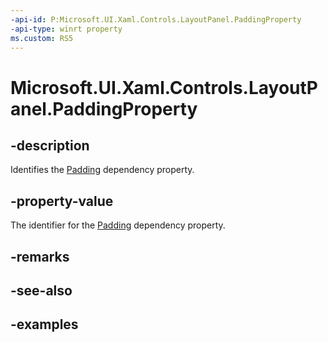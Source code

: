 ```yaml
---
-api-id: P:Microsoft.UI.Xaml.Controls.LayoutPanel.PaddingProperty
-api-type: winrt property
ms.custom: RS5
---
```


<!-- Property syntax.
public DependencyProperty PaddingProperty { get; }
-->

# Microsoft.UI.Xaml.Controls.LayoutPanel.PaddingProperty

## -description

Identifies the [Padding](layoutpanel_padding.md) dependency property.

## -property-value

The identifier for the [Padding](layoutpanel_padding.md) dependency property.

## -remarks

## -see-also

## -examples

